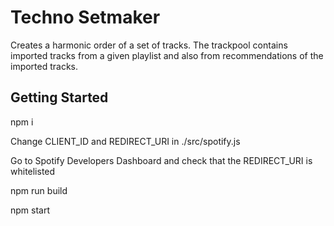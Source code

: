# Techno Setmaker

Creates a harmonic order of a set of tracks. The trackpool contains imported tracks from a given playlist and also from recommendations of the imported tracks.

## Getting Started

npm i

Change CLIENT_ID and REDIRECT_URI in ./src/spotify.js

Go to Spotify Developers Dashboard and check that the REDIRECT_URI is whitelisted

npm run build

npm start